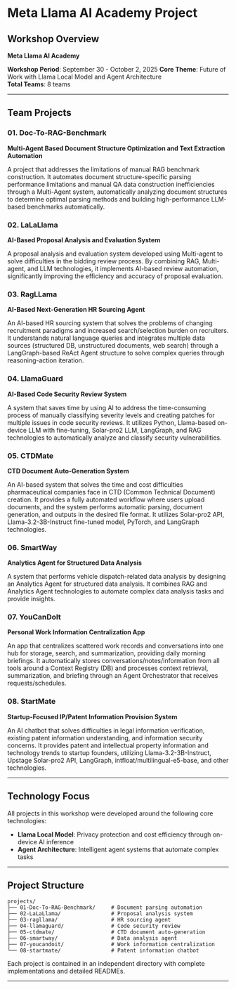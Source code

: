 # Meta Llama AI Academy Project

## Workshop Overview

**Meta Llama AI Academy**

**Workshop Period**: September 30 - October 2, 2025
**Core Theme**: Future of Work with Llama Local Model and Agent Architecture  
**Total Teams**: 8 teams 


---

## Team Projects

### 01. Doc-To-RAG-Benchmark
**Multi-Agent Based Document Structure Optimization and Text Extraction Automation**

A project that addresses the limitations of manual RAG benchmark construction. It automates document structure-specific parsing performance limitations and manual QA data construction inefficiencies through a Multi-Agent system, automatically analyzing document structures to determine optimal parsing methods and building high-performance LLM-based benchmarks automatically.

### 02. LaLaLlama
**AI-Based Proposal Analysis and Evaluation System**

A proposal analysis and evaluation system developed using Multi-agent to solve difficulties in the bidding review process. By combining RAG, Multi-agent, and LLM technologies, it implements AI-based review automation, significantly improving the efficiency and accuracy of proposal evaluation.

### 03. RagLLama
**AI-Based Next-Generation HR Sourcing Agent**

An AI-based HR sourcing system that solves the problems of changing recruitment paradigms and increased search/selection burden on recruiters. It understands natural language queries and integrates multiple data sources (structured DB, unstructured documents, web search) through a LangGraph-based ReAct Agent structure to solve complex queries through reasoning-action iteration.

### 04. LlamaGuard
**AI-Based Code Security Review System**

A system that saves time by using AI to address the time-consuming process of manually classifying severity levels and creating patches for multiple issues in code security reviews. It utilizes Python, Llama-based on-device LLM with fine-tuning, Solar-pro2 LLM, LangGraph, and RAG technologies to automatically analyze and classify security vulnerabilities.

### 05. CTDMate
**CTD Document Auto-Generation System**

An AI-based system that solves the time and cost difficulties pharmaceutical companies face in CTD (Common Technical Document) creation. It provides a fully automated workflow where users upload documents, and the system performs automatic parsing, document generation, and outputs in the desired file format. It utilizes Solar-pro2 API, Llama-3.2-3B-Instruct fine-tuned model, PyTorch, and LangGraph technologies.

### 06. SmartWay
**Analytics Agent for Structured Data Analysis**

A system that performs vehicle dispatch-related data analysis by designing an Analytics Agent for structured data analysis. It combines RAG and Analytics Agent technologies to automate complex data analysis tasks and provide insights.

### 07. YouCanDoIt
**Personal Work Information Centralization App**

An app that centralizes scattered work records and conversations into one hub for storage, search, and summarization, providing daily morning briefings. It automatically stores conversations/notes/information from all tools around a Context Registry (DB) and processes context retrieval, summarization, and briefing through an Agent Orchestrator that receives requests/schedules.

### 08. StartMate
**Startup-Focused IP/Patent Information Provision System**

An AI chatbot that solves difficulties in legal information verification, existing patent information understanding, and information security concerns. It provides patent and intellectual property information and technology trends to startup founders, utilizing Llama-3.2-3B-Instruct, Upstage Solar-pro2 API, LangGraph, intfloat/multilingual-e5-base, and other technologies.

---

## Technology Focus

All projects in this workshop were developed around the following core technologies:

- **Llama Local Model**: Privacy protection and cost efficiency through on-device AI inference
- **Agent Architecture**: Intelligent agent systems that automate complex tasks

---

## Project Structure

```
projects/
├── 01-Doc-To-RAG-Benchmark/     # Document parsing automation
├── 02-LaLaLlama/                # Proposal analysis system
├── 03-ragllama/                 # HR sourcing agent
├── 04-llamaguard/               # Code security review
├── 05-ctdmate/                  # CTD document auto-generation
├── 06-smartway/                 # Data analysis agent
├── 07-youcandoit/               # Work information centralization
└── 08-startmate/                # Patent information chatbot
```

Each project is contained in an independent directory with complete implementations and detailed READMEs.

---